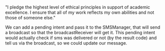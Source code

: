 "I pledge the highest level of ethical principles in support of academic excellence. I ensure that all of my work reflects my own abilities and not those of someone else."

We can add a pending intent and pass it to the SMSManager, that will send a broadcast so that the broadcastReceiver will get it.
This pending intent would actually check if sms was delivered or not (by the result code) and tell us via the broadcast, so we could update our message.
